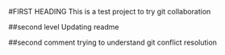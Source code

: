 #FIRST HEADING
This is a test project to try git collaboration

##second level
Updating readme

##second comment
trying to understand git conflict resolution
